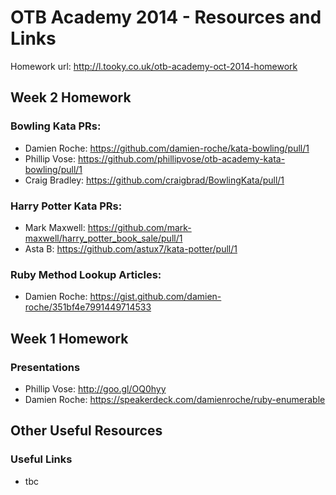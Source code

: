 OTB Academy 2014 - Resources and Links
=====================
Homework url: http://l.tooky.co.uk/otb-academy-oct-2014-homework

## Week 2 Homework

### Bowling Kata PRs:

- Damien Roche: https://github.com/damien-roche/kata-bowling/pull/1
- Phillip Vose: https://github.com/phillipvose/otb-academy-kata-bowling/pull/1
- Craig Bradley: https://github.com/craigbrad/BowlingKata/pull/1

### Harry Potter Kata PRs:

- Mark Maxwell: https://github.com/mark-maxwell/harry_potter_book_sale/pull/1
- Asta B: https://github.com/astux7/kata-potter/pull/1

### Ruby Method Lookup Articles:

- Damien Roche: https://gist.github.com/damien-roche/351bf4e7991449714533

## Week 1 Homework

### Presentations

- Phillip Vose: http://goo.gl/OQ0hyy
- Damien Roche: https://speakerdeck.com/damienroche/ruby-enumerable

## Other Useful Resources

### Useful Links
- tbc
